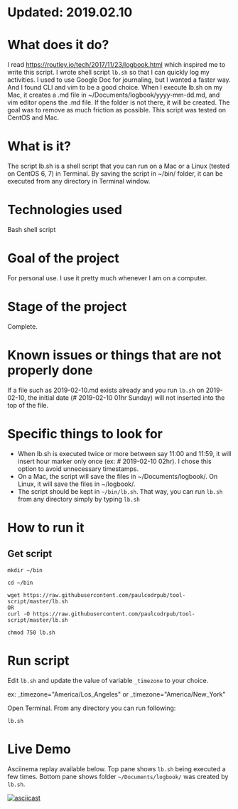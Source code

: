 # Updated: 2019.02.10

# What does it do?  
I read https://routley.io/tech/2017/11/23/logbook.html which inspired me to write this script.
I wrote shell script `lb.sh` so that I can quickly log my activities. I used to use Google Doc for journaling, but I wanted a faster way. And I found CLI and vim to be a good choice.
When I execute lb.sh on my Mac, it creates a .md file in ~/Documents/logbook/yyyy-mm-dd.md, and vim editor opens the .md file. If the folder is not there, it will be created. The goal was to remove as much friction as possible.
This script was tested on CentOS and Mac.

# What is it?    
The script lb.sh is a shell script that you can run on a Mac or a Linux (tested on CentOS 6, 7) in Terminal. By saving the script in ~/bin/ folder, it can be executed from any directory in Terminal window.

# Technologies used      
Bash shell script

# Goal of the project      
For personal use. I use it pretty much whenever I am on a computer.

# Stage of the project    
Complete.

# Known issues or things that are not properly done      
If a file such as 2019-02-10.md exists already and you run `lb.sh` on 2019-02-10, the initial date (# 2019-02-10 01hr Sunday) will not inserted into the top of the file.

# Specific things to look for      
- When lb.sh is executed twice or more between say 11:00 and 11:59, it will insert hour marker only once (ex: # 2019-02-10 02hr). I chose this option to avoid unnecessary timestamps.
- On a Mac, the script will save the files in ~/Documents/logbook/. On Linux, it will save the files in ~/logbook/.
- The script should be kept in  `~/bin/lb.sh`. That way, you can run `lb.sh` from any directory simply by typing `lb.sh`


# How to run it
## Get script
```
mkdir ~/bin

cd ~/bin

wget https://raw.githubusercontent.com/paulcodrpub/tool-script/master/lb.sh
OR
curl -O https://raw.githubusercontent.com/paulcodrpub/tool-script/master/lb.sh

chmod 750 lb.sh
```

# Run script
Edit `lb.sh` and update the value of variable  `_timezone`  to your choice.

ex: _timezone="America/Los_Angeles"  or _timezone="America/New_York"

Open Terminal. From any directory you can run following:
```
lb.sh
```

# Live Demo
Asciinema replay available below. Top pane shows `lb.sh` being executed a few times. Bottom pane shows folder `~/Documents/logbook/` was created by `lb.sh`.

[![asciicast](https://asciinema.org/a/rB2WdgHR2rbFataLM9pfTSjoi.svg)](https://asciinema.org/a/rB2WdgHR2rbFataLM9pfTSjoi)
